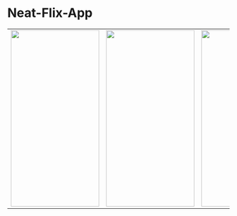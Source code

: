 # Neat-Flix-App

<table>
  <tr>
    <td>
      <img width = 200 height = 400 src="https://user-images.githubusercontent.com/57729176/161691420-34e2b3cb-8518-4517-8b9b-19be4700ee74.png"/>
    </td>
    <td>
      <img width = 200 height = 400 src="https://user-images.githubusercontent.com/57729176/161691647-9e03bf6e-af0e-4872-8464-ae99bdecdc39.png"/>
    </td>
    <td>
      <img width = 200 height = 400 src="https://user-images.githubusercontent.com/57729176/161691846-b7c3a4ab-7887-4822-8c9d-9df0663717d2.png"/>
    </td>
    <td>
      <img width = 200 height = 400 src="https://user-images.githubusercontent.com/57729176/161691905-aefed947-14e5-434e-ae25-ed477e4d8472.png"/>
    </td>
  </tr>
</table>
